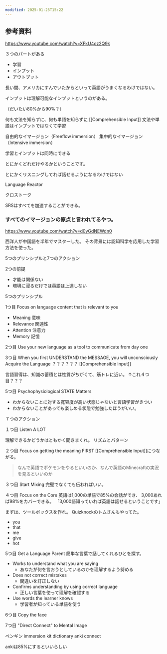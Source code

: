 ```yaml
---
modified: 2025-01-25T15:22
---
```




## 参考資料

https://www.youtube.com/watch?v=XFkU4oz2Q9k

３つのパートがある
- 学習
- インプット
- アウトプット

長い間、アメリカにすんでいたからといって英語がうまくなるわけではない。

インプットは理解可能なインプットというのがある。

（だいたい80%から90%？）

何も文法を知らずに、何も単語を知らずに
[[Comprehensible Input]]
文法や単語はインプットではなくて学習

自由的なイマージョン（Freeflow immersion）
集中的なイマージョン（Intensive immersion）

学習とインプットは同時にできる

とにかくどれだけやるかということです。

とにかくリスニングしてれば話せるようになるわけではない

Language Reactor

クロストーク

SRSはすべてを加速することができる。




### すべてのイマージョンの原点と言われてるやつ。
https://www.youtube.com/watch?v=d0yGdNEWdn0

西洋人が中国語を半年でマスターした。
その背景には認知科学を応用した学習方法を使った。

5つのプリンシプルと7つのアクション

2つの前提
- 才能は関係ない
- 環境に浸るだけでは英語は上達しない

5つのプリンシプル

1つ目 Focus on language content that is relevant to you
- Meaning 意味
- Relevance 関連性
- Attention 注意力
- Memory 記憶

2つ目 Use your new language as a tool to communicate from day one

3つ目 When you first UNDERSTAND the MESSAGE, you will unconsciously Acquire the Language
？？？？？？
[[Comprehensible Input]]

言語習得は、知識の蓄積とは性質がちがくて、筋トレに近い。
↑これ４つ目？？？

5つ目 Psychophysiological STATE Matters
- わからないことに対する寛容度が高い状態じゃないと言語学習がきつい
- わからないことがあっても楽しめる状態で勉強したほうがいい。


７つのアクション

１つ目 Listen A LOT

理解できるかどうかはともかく聞きまくれ。
リズムとパターン

２つ目 Focus on getting the meaning FIRST
[[Comprehensible Input]]につながる。

> なんで英語でポケモンをやるといいのか、なんで英語のMinecraftの実況を見るといいのか

３つ目 Start Mixing
完璧でなくても伝わればいい。

４つ目 Focus on the Core
英語は1,000の単語で85%の会話ができ、
3,000あれば98%をカバーできる。
「3,000語知っていれば英語は話せるということです」

まずは、ツールボックスを作れ。
Quizknockのトムさんもやってた。

- you
- that
- me
- give
- hot


5つ目 Get a Language Parent
簡単な言葉で話してくれるひとを探す。
- Works to understand what you are saying  
  - あなたが何を言おうとしているのかを理解するよう努める  
- Does not correct mistakes  
  - 間違いを訂正しない  
- Confirms understanding by using correct language  
  - 正しい言葉を使って理解を確認する  
- Use words the learner knows  
  - 学習者が知っている単語を使う  




6つ目 Copy the face


7つ目 "Direct Connect" to Mental Image






ペンギン
immersion kit dictionary
anki connect

ankiは85%にするといいらしい